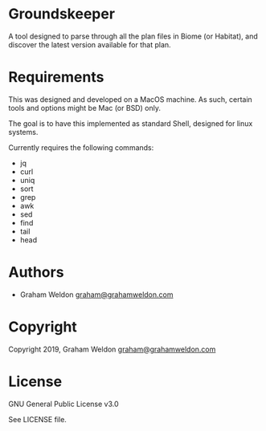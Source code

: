 # Groundskeeper

A tool designed to parse through all the plan files in Biome (or Habitat), and discover the latest version available for that plan.

# Requirements

This was designed and developed on a MacOS machine. As such, certain tools and options might be Mac (or BSD) only.

The goal is to have this implemented as standard Shell, designed for linux systems.

Currently requires the following commands:

* jq
* curl
* uniq
* sort
* grep
* awk
* sed
* find
* tail
* head

# Authors

* Graham Weldon <graham@grahamweldon.com>

# Copyright

Copyright 2019, Graham Weldon <graham@grahamweldon.com>

# License

GNU General Public License v3.0

See LICENSE file.
